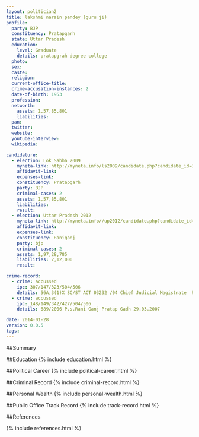 ```yaml
---
layout: politician2
title: lakshmi narain pandey (guru ji)
profile: 
  party: BJP
  constituency: Pratapgarh
  state: Uttar Pradesh
  education: 
    level: Graduate
    details: pratapgrah degree college
  photo: 
  sex: 
  caste: 
  religion: 
  current-office-title: 
  crime-accusation-instances: 2
  date-of-birth: 1953
  profession: 
  networth: 
    assets: 1,57,85,801
    liabilities: 
  pan: 
  twitter: 
  website: 
  youtube-interview: 
  wikipedia: 

candidature: 
  - election: Lok Sabha 2009
    myneta-link: http://myneta.info/ls2009/candidate.php?candidate_id=3871
    affidavit-link: 
    expenses-link: 
    constituency: Pratapgarh 
    party: BJP
    criminal-cases: 2
    assets: 1,57,85,801
    liabilities: 
    result:  
  - election: Uttar Pradesh 2012
    myneta-link: http://myneta.info//up2012/candidate.php?candidate_id=1321
    affidavit-link: 
    expenses-link: 
    constituency: Raniganj 
    party: bjp
    criminal-cases: 2
    assets: 1,97,28,785
    liabilities: 2,12,000
    result:  

crime-record: 
  - crime: accussed
    ipc: 307/147/323/504/506
    details: 56A,3(1)X SC/ST ACT 03232 /04 Chief Judicial Magistrate  Pratapgadh /High Court Allahabad Luckhnow  1.07.1998and18.02.2006(CR.NO.934/2006(482)aVDHESH kUMAR andhIGH COURT cR.NO.56ACHIEF JUDICIAL MAGISTRATE BY WITHDRAWN 
  - crime: accussed
    ipc: 148/149/342/427/504/506
    details: 689/2006 P.s.Rani Ganj Pratap Gadh 29.03.2007 

date: 2014-01-28
version: 0.0.5
tags: 
---
```

##Summary


##Education
{% include education.html %}


##Political Career
{% include political-career.html %}


##Criminal Record
{% include criminal-record.html %}


##Personal Wealth
{% include personal-wealth.html %}


##Public Office Track Record
{% include track-record.html %}


##References


{% include references.html %}